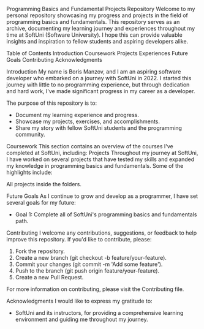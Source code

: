 Programming Basics and Fundamental Projects Repository
Welcome to my personal repository showcasing my progress and projects in the field of programming basics and fundamentals. This repository serves as an archive, documenting my learning journey and experiences throughout my time at SoftUni (Software University). I hope this can provide valuable insights and inspiration to fellow students and aspiring developers alike.

Table of Contents
Introduction
Coursework
Projects
Experiences
Future Goals
Contributing
Acknowledgments

Introduction
My name is Boris Manzov, and I am an aspiring software developer who embarked on a journey with SoftUni in 2022. I started this journey with little to no programming experience, but through dedication and hard work, I've made significant progress in my career as a developer.

The purpose of this repository is to:

- Document my learning experience and progress.
- Showcase my projects, exercises, and accomplishments.
- Share my story with fellow SoftUni students and the programming community.

Coursework
This section contains an overview of the courses I've completed at SoftUni, including:
Projects
Throughout my journey at SoftUni, I have worked on several projects that have tested my skills and expanded my knowledge in programming basics and fundamentals. Some of the highlights include:

All projects inside the folders.


Future Goals
As I continue to grow and develop as a programmer, I have set several goals for my future:

- Goal 1: Complete all of SoftUni's programming basics and fundamentals path.

Contributing
I welcome any contributions, suggestions, or feedback to help improve this repository. If you'd like to contribute, please:

1. Fork the repository.
2. Create a new branch (git checkout -b feature/your-feature).
3. Commit your changes (git commit -m 'Add some feature').
4. Push to the branch (git push origin feature/your-feature).
5. Create a new Pull Request.

For more information on contributing, please visit the Contributing file.

Acknowledgments
I would like to express my gratitude to:

- SoftUni and its instructors, for providing a comprehensive learning environment and guiding me throughout my journey.
